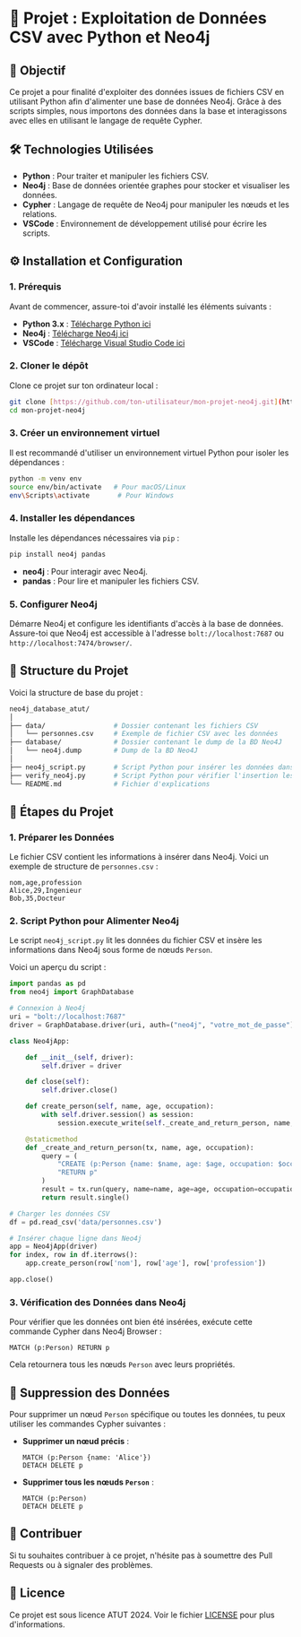 # 🚀 Projet : Exploitation de Données CSV avec Python et Neo4j

## 🎯 Objectif

Ce projet a pour finalité d'exploiter des données issues de fichiers CSV en utilisant Python afin d'alimenter une base de données Neo4j. Grâce à des scripts simples, nous importons des données dans la base et interagissons avec elles en utilisant le langage de requête Cypher.

## 🛠️ Technologies Utilisées

- **Python** : Pour traiter et manipuler les fichiers CSV.
- **Neo4j** : Base de données orientée graphes pour stocker et visualiser les données.
- **Cypher** : Langage de requête de Neo4j pour manipuler les nœuds et les relations.
- **VSCode** : Environnement de développement utilisé pour écrire les scripts.

## ⚙️ Installation et Configuration

### 1. Prérequis

Avant de commencer, assure-toi d'avoir installé les éléments suivants :
- **Python 3.x** : [Télécharge Python ici](https://www.python.org/downloads/)
- **Neo4j** : [Télécharge Neo4j ici](https://neo4j.com/download/)
- **VSCode** : [Télécharge Visual Studio Code ici](https://code.visualstudio.com/)

### 2. Cloner le dépôt

Clone ce projet sur ton ordinateur local :

```bash
git clone [https://github.com/ton-utilisateur/mon-projet-neo4j.git](https://github.com/Collins-Webdev/neo4j_database_atut.git)
cd mon-projet-neo4j
```

### 3. Créer un environnement virtuel

Il est recommandé d'utiliser un environnement virtuel Python pour isoler les dépendances :

```bash
python -m venv env
source env/bin/activate   # Pour macOS/Linux
env\Scripts\activate       # Pour Windows
```

### 4. Installer les dépendances

Installe les dépendances nécessaires via `pip` :

```bash
pip install neo4j pandas
```

- **neo4j** : Pour interagir avec Neo4j.
- **pandas** : Pour lire et manipuler les fichiers CSV.

### 5. Configurer Neo4j

Démarre Neo4j et configure les identifiants d'accès à la base de données. Assure-toi que Neo4j est accessible à l'adresse `bolt://localhost:7687` ou `http://localhost:7474/browser/`.

## 📂 Structure du Projet

Voici la structure de base du projet :

```bash
neo4j_database_atut/
│
├── data/                 # Dossier contenant les fichiers CSV
│   └── personnes.csv     # Exemple de fichier CSV avec les données
├── database/             # Dossier contenant le dump de la BD Neo4J
│   └── neo4j.dump        # Dump de la BD Neo4J
│
├── neo4j_script.py       # Script Python pour insérer les données dans Neo4j
├── verify_neo4j.py       # Script Python pour vérifier l'insertion les données dans Neo4j
└── README.md             # Fichier d'explications
```

## 🚀 Étapes du Projet

### 1. Préparer les Données

Le fichier CSV contient les informations à insérer dans Neo4j. Voici un exemple de structure de `personnes.csv` :

```csv
nom,age,profession
Alice,29,Ingenieur
Bob,35,Docteur
```

### 2. Script Python pour Alimenter Neo4j

Le script `neo4j_script.py` lit les données du fichier CSV et insère les informations dans Neo4j sous forme de nœuds `Person`.

Voici un aperçu du script :

```python
import pandas as pd
from neo4j import GraphDatabase

# Connexion à Neo4j
uri = "bolt://localhost:7687"
driver = GraphDatabase.driver(uri, auth=("neo4j", "votre_mot_de_passe"))

class Neo4jApp:

    def __init__(self, driver):
        self.driver = driver

    def close(self):
        self.driver.close()

    def create_person(self, name, age, occupation):
        with self.driver.session() as session:
            session.execute_write(self._create_and_return_person, name, age, occupation)

    @staticmethod
    def _create_and_return_person(tx, name, age, occupation):
        query = (
            "CREATE (p:Person {name: $name, age: $age, occupation: $occupation}) "
            "RETURN p"
        )
        result = tx.run(query, name=name, age=age, occupation=occupation)
        return result.single()

# Charger les données CSV
df = pd.read_csv('data/personnes.csv')

# Insérer chaque ligne dans Neo4j
app = Neo4jApp(driver)
for index, row in df.iterrows():
    app.create_person(row['nom'], row['age'], row['profession'])

app.close()
```

### 3. Vérification des Données dans Neo4j

Pour vérifier que les données ont bien été insérées, exécute cette commande Cypher dans Neo4j Browser :

```cypher
MATCH (p:Person) RETURN p
```

Cela retournera tous les nœuds `Person` avec leurs propriétés.

## 🧹 Suppression des Données

Pour supprimer un nœud `Person` spécifique ou toutes les données, tu peux utiliser les commandes Cypher suivantes :

- **Supprimer un nœud précis** :

  ```cypher
  MATCH (p:Person {name: 'Alice'})
  DETACH DELETE p
  ```

- **Supprimer tous les nœuds `Person`** :

  ```cypher
  MATCH (p:Person)
  DETACH DELETE p
  ```

## 🤝 Contribuer

Si tu souhaites contribuer à ce projet, n'hésite pas à soumettre des Pull Requests ou à signaler des problèmes.

## 📄 Licence

Ce projet est sous licence ATUT 2024. Voir le fichier [LICENSE](LICENSE) pour plus d'informations.
